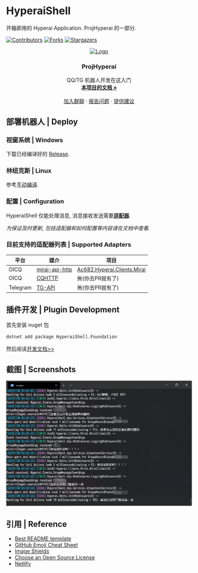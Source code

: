 # HyperaiShell

开箱即用的 Hyperai Application. ProjHyperai 的一部分.

<!-- PROJECT SHIELDS -->

[![Contributors][contributors-shield]][contributors-url]
[![Forks][forks-shield]][forks-url]
[![Stargazers][stars-shield]][stars-url]

<!-- PROJECT LOGO -->

<p align="center">
  <a href="https://github.com/theGravityLab/ProjHyperai">
    <img src="/theGravityLab/ProjHyperai/raw/master/.github/images/sucks.png" alt="Logo" width="180" height="117">
  </a>
</p>


  <h3 align="center">ProjHyperai</h3>
  <p align="center">
    QQ/TG 机器人开发在这入门
    <br />
    <a href="https://projhyperai.dowob.vip"><strong>本项目的文档 »</strong></a>
    <br />
    <br />
    <a href="https://jq.qq.com/?_wv=1027&k=oygKDvyw">加入群聊</a>
    ·
    <a href="https://github.com/theGravityLab/ProjHyperai/issues">报告问题</a>
    ·
    <a href="https://github.com/theGravityLab/ProjHyperai/issues">提供建议</a>
  </p>


## 部署机器人 | Deploy

### 视窗系统 | Windows

下载已经编译好的 [Release](https://github.com/theGravityLab/HyperaiShell/releases).

### 林纽克斯 | Linux

参考[手动编译](https://projhyperai.dowob.vip/guide/2.1.deploy/#%E6%89%8B%E5%8A%A8%E7%BC%96%E8%AF%91).

### 配置 | Configuration

HyperaiShell 仅能处理消息, 消息接收发送需要[**适配器**](https://projhyperai.dowob.vip/guide/5.1.knowledge/#%E9%80%82%E9%85%8D%E5%99%A8-iapiclient).


*为保证及时更新, 包括适配器和如何配置等内容请在文档中查看.*

### 目前支持的适配器列表 | Supported Adapters

|平台|媒介|项目|
|--|--|--|
|OICQ|[mirai-api-http](https://github.com/project-mirai/mirai-api-http)|[Ac682.Hyperai.Clients.Mirai](https://github.com/ac682/Ac682.Hyperai.Clients.Mirai)|
|OICQ|[CQHTTP](https://github.com/richardchien/coolq-http-api)|🈚(你去PR就有了)|
|Telegram|[TG-API](https://core.telegram.org/api)|🈚(你去PR就有了)|

## 插件开发 | Plugin Development

首先安装 nuget 包
```bash
dotnet add package HyperaiShell.Foundation
```

然后阅读[开发文档>>](https://projhyperai.dowob.vip/guide/5.0.about/)

## 截图 | Screenshots

![screenshot](.github/images/screenshot.png)

## 引用 | Reference

- [Best README template](https://github.com/shaojintian/Best_README_template/blob/master/README.md)
- [GitHub Emoji Cheat Sheet](https://www.webpagefx.com/tools/emoji-cheat-sheet)
- [Image Shields](https://shields.io)
- [Choose an Open Source License](https://choosealicense.com)
- [Netlify](https://www.netlify.com/)

<!-- links -->
[project-path]:theGravityLab/ProjHyperai
[contributors-shield]: https://img.shields.io/github/contributors/theGravityLab/HyperaiShell?style=for-the-badge
[contributors-url]: https://github.com/theGravityLab/HyperaiShell/graphs/contributors
[forks-shield]: https://img.shields.io/github/forks/theGravityLab/HyperaiShell?style=for-the-badge
[forks-url]: https://github.com/theGravityLab/HyperaiShell/network/members
[stars-shield]: https://img.shields.io/github/stars/theGravityLab/HyperaiShell?style=for-the-badge
[stars-url]: https://github.com/theGravityLab/HyperaiShell/stargazers